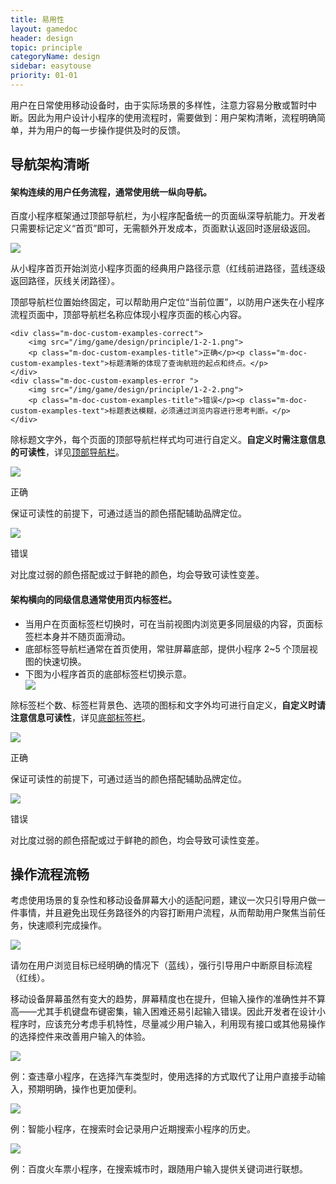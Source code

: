 ```yaml
---
title: 易用性
layout: gamedoc
header: design
topic: principle
categoryName: design
sidebar: easytouse
priority: 01-01
---
```


用户在日常使用移动设备时，由于实际场景的多样性，注意力容易分散或暂时中断。因此为用户设计小程序的使用流程时，需要做到：用户架构清晰，流程明确简单，并为用户的每一步操作提供及时的反馈。
## 导航架构清晰

#### 架构连续的用户任务流程，通常使用统一纵向导航。
百度小程序框架通过顶部导航栏，为小程序配备统一的页面纵深导航能力。开发者只需要标记定义“首页”即可，无需额外开发成本，页面默认返回时逐层级返回。
	<div class="m-doc-custom-examples-correct">
		<img src="/img/game/design/principle/1-1.png"><p class="m-doc-custom-examples-text">从小程序首页开始浏览小程序页面的经典用户路径示意（红线前进路径，蓝线逐级返回路径，灰线关闭路径）。</p>
	</div>

顶部导航栏位置始终固定，可以帮助用户定位“当前位置”，以防用户迷失在小程序流程页面中，顶部导航栏名称应体现小程序页面的核心内容。

<div class="m-doc-custom-examples">

	<div class="m-doc-custom-examples-correct">
		<img src="/img/game/design/principle/1-2-1.png">
		<p class="m-doc-custom-examples-title">正确</p><p class="m-doc-custom-examples-text">标题清晰的体现了查询航班的起点和终点。</p>
	</div>
	<div class="m-doc-custom-examples-error ">
		<img src="/img/game/design/principle/1-2-2.png">
		<p class="m-doc-custom-examples-title">错误</p><p class="m-doc-custom-examples-text">标题表达模糊，必须通过浏览内容进行思考判断。</p>
	</div>
</div>

除标题文字外，每个页面的顶部导航栏样式均可进行自定义。**自定义时需注意信息的可读性**，详见[顶部导航栏](../../component/topnav/)。
<div class="m-doc-custom-examples">
	<div class="m-doc-custom-examples-correct">
		<img src="/img/game/design/principle/1-3-1.png">
		<p class="m-doc-custom-examples-title">正确</p><p class="m-doc-custom-examples-text">保证可读性的前提下，可通过适当的颜色搭配辅助品牌定位。</p>
	</div>
	<div class="m-doc-custom-examples-error ">
		<img src="/img/game/design/principle/1-3-2.png">
		<p class="m-doc-custom-examples-title">错误</p><p class="m-doc-custom-examples-text">对比度过弱的颜色搭配或过于鲜艳的颜色，均会导致可读性变差。</p>
	</div>
</div>

#### 架构横向的同级信息通常使用页内标签栏。
* 当用户在页面标签栏切换时，可在当前视图内浏览更多同层级的内容，页面标签栏本身并不随页面滑动。
* 底部标签导航栏通常在首页使用，常驻屏幕底部，提供小程序 2~5 个顶层视图的快速切换。
* 下图为小程序首页的底部标签栏切换示意。
	<div class="m-doc-custom-examples-correct">
		<img src="/img/game/design/principle/1-4.png">
	</div>

除标签栏个数、标签栏背景色、选项的图标和文字外均可进行自定义，**自定义时请注意信息可读性**，详见[底部标签栏](../../component/bottomtab)。
<div class="m-doc-custom-examples">
	<div class="m-doc-custom-examples-correct">
		<img src="/img/game/design/principle/1-5-1.png">
		<p class="m-doc-custom-examples-title">正确</p><p class="m-doc-custom-examples-text">保证可读性的前提下，可通过适当的颜色搭配辅助品牌定位。</p>
	</div>
	<div class="m-doc-custom-examples-error ">
		<img src="/img/game/design/principle/1-5-2.png">
		<p class="m-doc-custom-examples-title">错误</p><p class="m-doc-custom-examples-text">对比度过弱的颜色搭配或过于鲜艳的颜色，均会导致可读性变差。</p>
	</div>
</div>

## 操作流程流畅
考虑使用场景的复杂性和移动设备屏幕大小的适配问题，建议一次只引导用户做一件事情，并且避免出现任务路径外的内容打断用户流程，从而帮助用户聚焦当前任务，快速顺利完成操作。
<div class="m-doc-custom-examples">
	<div class="m-doc-custom-examples-error">
		<img src="/img/game/design/principle/1-6.png">
		<p class="m-doc-custom-examples-text">请勿在用户浏览目标已经明确的情况下（蓝线），强行引导用户中断原目标流程（红线）。</p>
	</div>
</div>

移动设备屏幕虽然有变大的趋势，屏幕精度也在提升，但输入操作的准确性并不算高——尤其手机键盘布键密集，输入困难还易引起输入错误。因此开发者在设计小程序时，应该充分考虑手机特性，尽量减少用户输入，利用现有接口或其他易操作的选择控件来改善用户输入的体验。

<div class="m-doc-custom-examples-correct">
	<img src="/img/game/design/principle/1-8.png"><p class="m-doc-custom-examples-text">例：查违章小程序，在选择汽车类型时，使用选择的方式取代了让用户直接手动输入，预期明确，操作也更加便利。</p>
</div>

<div class="m-doc-custom-examples">
	<div class="m-doc-custom-examples-correct">
		<img src="/img/game/design/principle/1-9-1.png"><p class="m-doc-custom-examples-text">例：智能小程序，在搜索时会记录用户近期搜索小程序的历史。</p>
	</div>
		<div class="m-doc-custom-examples-correct">
		<img src="/img/game/design/principle/1-9-2.png"><p class="m-doc-custom-examples-text">例：百度火车票小程序，在搜索城市时，跟随用户输入提供关键词进行联想。</p>
	</div>
</div>
</div>

